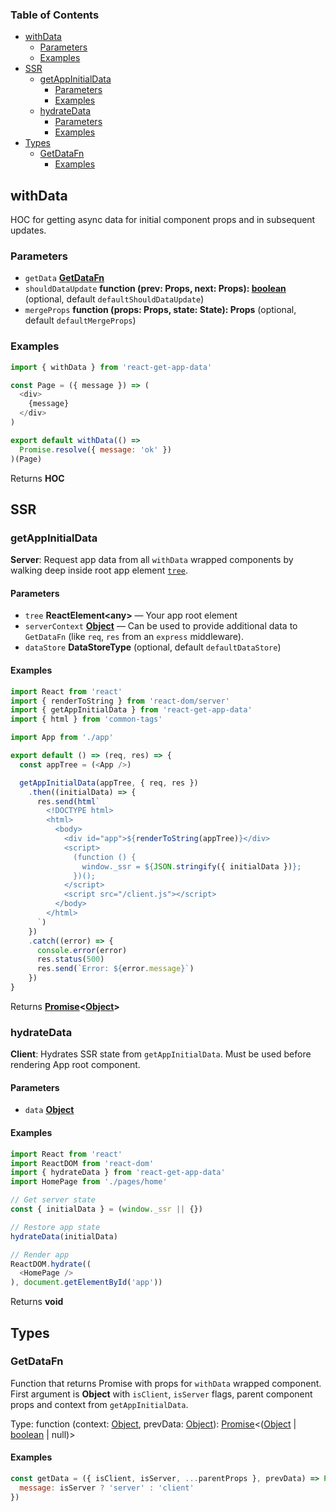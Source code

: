 <!-- Generated by documentation.js. Update this documentation by updating the source code. -->

### Table of Contents

-   [withData][1]
    -   [Parameters][2]
    -   [Examples][3]
-   [SSR][4]
    -   [getAppInitialData][5]
        -   [Parameters][6]
        -   [Examples][7]
    -   [hydrateData][8]
        -   [Parameters][9]
        -   [Examples][10]
-   [Types][11]
    -   [GetDataFn][12]
        -   [Examples][13]

## withData

HOC for getting async data for initial component props and in subsequent updates.

### Parameters

-   `getData` **[GetDataFn][14]** 
-   `shouldDataUpdate` **function (prev: Props, next: Props): [boolean][15]**  (optional, default `defaultShouldDataUpdate`)
-   `mergeProps` **function (props: Props, state: State): Props**  (optional, default `defaultMergeProps`)

### Examples

```javascript
import { withData } from 'react-get-app-data'

const Page = ({ message }) => (
  <div>
    {message}
  </div>
)

export default withData(() =>
  Promise.resolve({ message: 'ok' })
)(Page)
```

Returns **HOC** 

## SSR




### getAppInitialData

**Server**: Request app data from all `withData` wrapped components
by walking deep inside root app element [`tree`][16].

#### Parameters

-   `tree` **ReactElement&lt;any>** — Your app root element
-   `serverContext` **[Object][17]** — Can be used to provide additional data to `GetDataFn` (like `req`, `res` from an `express` middleware).
-   `dataStore` **DataStoreType**  (optional, default `defaultDataStore`)

#### Examples

```javascript
import React from 'react'
import { renderToString } from 'react-dom/server'
import { getAppInitialData } from 'react-get-app-data'
import { html } from 'common-tags'

import App from './app'

export default () => (req, res) => {
  const appTree = (<App />)

  getAppInitialData(appTree, { req, res })
    .then((initialData) => {
      res.send(html`
        <!DOCTYPE html>
        <html>
          <body>
            <div id="app">${renderToString(appTree)}</div>
            <script>
              (function () {
                window._ssr = ${JSON.stringify({ initialData })};
              })();
            </script>
            <script src="/client.js"></script>
          </body>
        </html>
      `)
    })
    .catch((error) => {
      console.error(error)
      res.status(500)
      res.send(`Error: ${error.message}`)
    })
}
```

Returns **[Promise][18]&lt;[Object][17]>** 

### hydrateData

**Client**: Hydrates SSR state from `getAppInitialData`.
Must be used before rendering App root component.

#### Parameters

-   `data` **[Object][17]** 

#### Examples

```javascript
import React from 'react'
import ReactDOM from 'react-dom'
import { hydrateData } from 'react-get-app-data'
import HomePage from './pages/home'

// Get server state
const { initialData } = (window._ssr || {})

// Restore app state
hydrateData(initialData)

// Render app
ReactDOM.hydrate((
  <HomePage />
), document.getElementById('app'))
```

Returns **void** 

## Types




### GetDataFn

Function that returns Promise with props for `withData` wrapped component.
First argument is **Object** with `isClient`, `isServer` flags, parent component props and context from `getAppInitialData`.

Type: function (context: [Object][17], prevData: [Object][17]): [Promise][18]&lt;([Object][17] \| [boolean][15] | null)>

#### Examples

```javascript
const getData = ({ isClient, isServer, ...parentProps }, prevData) => Promise.resolve({
  message: isServer ? 'server' : 'client'
})
```

[1]: #withdata

[2]: #parameters

[3]: #examples

[4]: #ssr

[5]: #getappinitialdata

[6]: #parameters-1

[7]: #examples-1

[8]: #hydratedata

[9]: #parameters-2

[10]: #examples-2

[11]: #types

[12]: #getdatafn

[13]: #examples-3

[14]: #getdatafn

[15]: https://developer.mozilla.org/docs/Web/JavaScript/Reference/Global_Objects/Boolean

[16]: https://github.com/ctrlplusb/react-tree-walker/

[17]: https://developer.mozilla.org/docs/Web/JavaScript/Reference/Global_Objects/Object

[18]: https://developer.mozilla.org/docs/Web/JavaScript/Reference/Global_Objects/Promise
